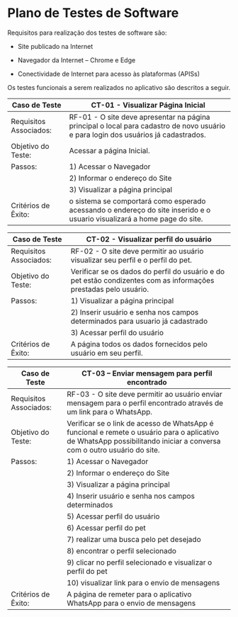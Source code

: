 # Plano de Testes de Software

Requisitos para realização dos testes de software são:

- Site publicado na Internet

- Navegador da Internet – Chrome e Edge

-	Conectividade de Internet para acesso às plataformas (APISs)

Os testes funcionais a serem realizados no aplicativo são descritos a seguir.


|  **Caso de Teste**  |  **CT-01  - Visualizar Página Inicial**  |
|--|--|
|Requisitos Associados:  |RF-01 - O site deve apresentar na página principal o local para cadastro de novo usuário e para login dos usuários já cadastrados.  | 
|Objetivo do Teste:  | Acessar a página Inicial.  | 
|Passos:  | 1) Acessar o Navegador  
||2) Informar o endereço do Site  
||3) Visualizar a página principal  |
|Critérios de Êxito:  | o sistema se comportará como esperado acessando o endereço do site inserido e o usuario visualizará a home page do site.|

|  **Caso de Teste**  |  **CT-02 - Visualizar perfil do usuário**  |
|--|--|
|Requisitos Associados:	|RF-02 - O site deve permitir ao usuário visualizar seu perfil e o perfil do pet.  |
|Objetivo do Teste:	 |Verificar se os dados do perfil do usuário e do pet estão condizentes com as informações prestadas pelo usuário.  |
|Passos:	 |1) Visualizar a página principal
||2) Inserir usuário e senha nos campos determinados para usuario já cadastrado
||3) Acessar perfil do usuário
|Critérios de Êxito:  |A página todos os dados fornecidos pelo usuário em seu perfil.|

|  **Caso de Teste**  |  **CT-03 – Enviar mensagem para perfil encontrado**  |
|--|--|
|Requisitos Associados:	|RF-03 - O site deve permitir ao usuário enviar mensagem para o perfil encontrado através de um link para o WhatsApp.  |
|Objetivo do Teste:	 |Verificar se o link de acesso de WhatsApp é funcional e remete o usuário para o aplicativo de WhatsApp possibilitando iniciar a conversa com o outro usuário do site.  |
|Passos:	 |1) Acessar o Navegador
||2) Informar o endereço do Site
||3) Visualizar a página principal
||4) Inserir usuário e senha nos campos determinados
||5) Acessar perfil do usuário
||6) Acessar perfil do pet
||7) realizar uma busca pelo pet desejado
||8) encontrar o perfil selecionado
||9) clicar no perfil selecionado e visualizar o perfil do pet
||10) visualizar link para o envio de mensagens
|Critérios de Êxito:  |A página de remeter para o aplicativo WhatsApp para o envio de mensagens|
